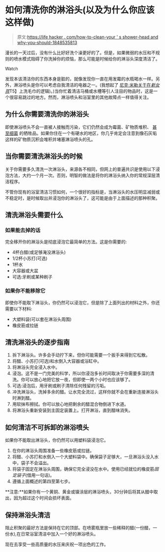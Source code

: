 # 如何清洗你的淋浴头(以及为什么你应该这样做)

> 原文:[https://life hacker . com/how-to-clean-your ' s shower-head and why-you-should-1848535813](https://lifehacker.com/how-to-clean-your-shower-head-and-why-you-should-1848535813)

漫长的一天过后，没有什么比好好洗个澡更好的了。但是，如果微弱的水压和不规则的喷水模式阻碍了你洗掉你的烦恼，那么可能是时候给你的淋浴头深度清洁了。

Watch

发现本该清洁你的东西本身是脏的，就像发现你一直在用发霉的水瓶喝水一样。另外，淋浴喷头是你可以考虑自我清洁的电器之一。(我想起了 [尼克·米勒关于在*新女孩*](https://youtu.be/yu_lC03eCho?t=107)T5】上洗毛巾的逻辑)。)当你忙着清洁马桶或水槽等引人注目的物品时，这是一个很容易跳过的地方。然而，淋浴喷头和浴室里的其他故障点一样值得关注。

## **为什么你需要清洗你的淋浴头**

即使淋浴喷头不会一直被人接触而污染，它们仍然会成为霉菌、矿物质堆积、 [甚至细菌](https://journals.asm.org/doi/10.1128/mbio.01614-18?permanently=true) 的牺牲品。如果你住在一个有硬水的地区，你几乎肯定会注意到像石灰垢这样的矿物质沉积会堆积并堵塞淋浴喷头的孔。

## **当你需要清洗淋浴头的时候**

关于你需要多久清洗一次淋浴头，来源各不相同，但网上的普遍共识是使用以下浸泡方法，大约一个月一次。否则，明智的做法是将你的淋浴头纳入你的常规深层清洁程序。

不管你现有的浴室清洁习惯如何，一个很好的指标是，当淋浴头的水压明显减弱或不稳定时，是时候取出并浸泡你的淋浴头了，这可能是由于上面描述的那种积聚。

## **清洗淋浴头需要什么**

### **如果能去掉的话**

完全移开你的淋浴头是彻底浸泡它最简单的方法。这是你需要的:

*   4杯白醋(或足够淹没淋浴头)
*   1/2杯小苏打(可选)
*   1杯水
*   大容器或大盆
*   可选:牙刷或某种刷子

### 如果你不能移除它

即使你不能取下淋浴头，你仍然可以浸泡它，但是除了上面列出的材料之外，你还需要以下材料:

*   大塑料袋(可以套在淋浴头周围)
*   橡皮筋或拉链

## **清洗淋浴头的逐步指南**

1.  拆下淋浴头。许多会手动拧下来，但你可能需要一个扳手来得到它松散。
2.  将醋、小苏打(可选)和水倒入大容器或浴缸中。
3.  将淋浴头完全浸入水中。
4.  浸泡。这不是一门完美的科学，所以你浸泡多长时间取决于你需要多深的清洗。你可以放心地把它放一夜，但即使一两个小时也应该够了。
5.  可选:浸泡后，用牙刷或刷子清除任何残留的污垢。
6.  冲洗淋浴头，洗掉多余的醋。让水完全流过，这样你就不会在重新连接淋浴头时淋到醋。
7.  用软抹布擦拭。你可以放心地把剩余的醋混合物倒进下水道。
8.  将淋浴头重新安装到主固定装置上。打开淋浴，直到醋味消失。

## **如何清洁不可拆卸的淋浴喷头**

如果你不能取出淋浴头，你仍然可以用塑料袋浸泡它。

1.  在你的淋浴头周围准备一些橡皮筋或拉链。
2.  将醋、小苏打和水倒入一个大塑料袋中。确保袋子足够大，一旦淋浴头没入水中，袋子不会溢出。
3.  将袋子固定在淋浴头周围，确保它完全浸没在水中。使用已经就位的橡皮筋*固定袋子*(借用一句话)。
4.  遵循上面概述的第四至第七步。

**注意:**如果你有一个黄铜、黄金或镍涂层的淋浴喷头，30分钟后将其从醋中取出，因为超过这个时间会损坏表面。

## 保持淋浴头清洁

阻止积聚的最好方法是保持在它的顶部。在喷雾瓶里放一些稀释的醋(一份醋，一份水),在日常浴室清洁中加入一个好的淋浴喷头。

现在去享受一些高质量的水压来庆祝一项出色的工作。